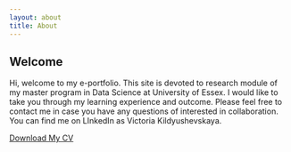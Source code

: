 ```yaml
---
layout: about
title: About
---
```


## Welcome

Hi, welcome to my e-portfolio. This site is devoted to research module of my master program in Data Science at University of Essex. I would like to take you through my learning experience and outcome. Please feel free to contact me in case you have any questions of interested in collaboration. You can find me on LInkedIn as Victoria Kildyushevskaya. 

[Download My CV](/assets/Victoria_Kildyushevskaya_CV.pdf)

